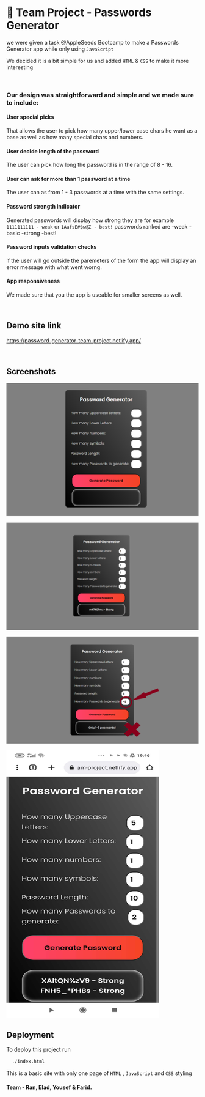 # 🚀 Team Project - Passwords Generator
we were given a task @AppleSeeds Bootcamp to make a Passwords Generator app while only using ```JavaScript```

We decided it is a bit simple for us and added ```HTML``` & ```CSS``` to make it more interesting

<br />

### Our design was straightforward and simple and we made sure to include:


#### User special picks 
That allows the user to pick how many upper/lower case chars he want as a base as well as how many special chars and numbers.

#### User decide length of the password
The user can pick how long the password is in the range of 8 - 16.

#### User can ask for more than 1 password at a time
The user can as from 1 - 3 passwords at a time with the same settings.

#### Password strength indicator
Generated passwords will display how strong they are for example ```1111111111 - weak``` or ```1AafsE#$w@Z - best!```
passwords ranked are  -weak  -basic -strong  -best!

#### Password inputs validation checks
if the user will go outside the paremeters of the form the app will display an error message with what went worng.

#### App responsiveness
We made sure that you the app is useable for smaller screens as well.

<br />


## Demo site link

https://password-generator-team-project.netlify.app/


<br />


## Screenshots

![Alt text](images/screen-1.png?raw=true "Title") 

![plot](./images/screen-2.png) 

![plot](./images/screen-3.png) 

<img src="./images/screen-4.jpg" width="400" height="700" />

## Deployment

To deploy this project run

```bash
  ./index.html
```
This is a basic site with only one page of ```HTML``` , ```JavaScript``` and ```CSS``` styling

#### Team - Ran, Elad, Yousef & Farid.
